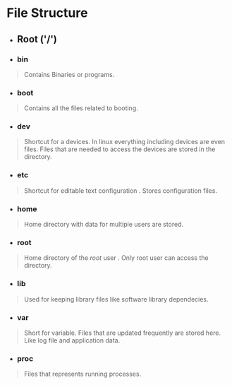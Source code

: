 # File Structure
- ## Root ('/')
- ### bin
> Contains Binaries or programs.
- ### boot
> Contains all the files related to booting.
- ### dev
> Shortcut for a devices. In linux everything including devices are even files. Files that are needed to access the devices are stored in the directory.
- ### etc
> Shortcut for editable text configuration . Stores configuration files.
- ### home
> Home directory with data for multiple users are stored.
- ### root
> Home directory of the *root* user . Only root user can access the directory.
- ### lib
> Used for keeping library files like software library dependecies. 
- ### var
> Short for variable. Files that are updated frequently are stored here. Like log file and application data.
- ### proc
> Files that represents running processes.
